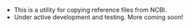 * This is a utility for copying reference files from NCBI.
* Under active development and testing. More coming soon!
